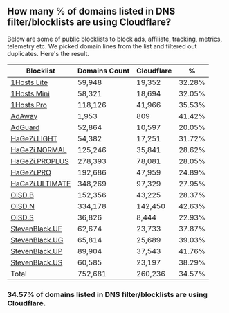 ## How many % of domains listed in DNS filter/blocklists are using Cloudflare?


Below are some of public blocklists to block ads, affiliate, tracking, metrics, telemetry etc.
We picked domain lines from the list and filtered out duplicates.
Here's the result.


| Blocklist | Domains Count | Cloudflare | % |
| --- | --- | --- | --- |
| [1Hosts.Lite](https://raw.githubusercontent.com/badmojr/1Hosts/master/Lite/hosts.win) | 59,948 | 19,352 | 32.28% |
| [1Hosts.Mini](https://raw.githubusercontent.com/badmojr/1Hosts/master/mini/hosts.win) | 58,321 | 18,694 | 32.05% |
| [1Hosts.Pro](https://raw.githubusercontent.com/badmojr/1Hosts/master/Pro/hosts.win) | 118,126 | 41,966 | 35.53% |
| [AdAway](https://raw.githubusercontent.com/AdAway/adaway.github.io/master/hosts.txt) | 1,953 | 809 | 41.42% |
| [AdGuard](https://adguardteam.github.io/AdGuardSDNSFilter/Filters/filter.txt) | 52,864 | 10,597 | 20.05% |
| [HaGeZi.LIGHT](https://raw.githubusercontent.com/hagezi/dns-blocklists/main/hosts/light.txt) | 54,382 | 17,251 | 31.72% |
| [HaGeZi.NORMAL](https://raw.githubusercontent.com/hagezi/dns-blocklists/main/hosts/multi.txt) | 125,246 | 35,841 | 28.62% |
| [HaGeZi.PROPLUS](https://raw.githubusercontent.com/hagezi/dns-blocklists/main/hosts/pro.plus.txt) | 278,393 | 78,081 | 28.05% |
| [HaGeZi.PRO](https://raw.githubusercontent.com/hagezi/dns-blocklists/main/hosts/pro.txt) | 192,686 | 47,959 | 24.89% |
| [HaGeZi.ULTIMATE](https://raw.githubusercontent.com/hagezi/dns-blocklists/main/hosts/ultimate.txt) | 348,269 | 97,329 | 27.95% |
| [OISD.B](https://big.oisd.nl/dnsmasq) | 152,356 | 43,225 | 28.37% |
| [OISD.N](https://nsfw.oisd.nl/dnsmasq) | 334,178 | 142,450 | 42.63% |
| [OISD.S](https://small.oisd.nl/dnsmasq) | 36,826 | 8,444 | 22.93% |
| [StevenBlack.UF](https://raw.githubusercontent.com/StevenBlack/hosts/master/alternates/fakenews/hosts) | 62,674 | 23,733 | 37.87% |
| [StevenBlack.UG](https://raw.githubusercontent.com/StevenBlack/hosts/master/alternates/gambling/hosts) | 65,814 | 25,689 | 39.03% |
| [StevenBlack.UP](https://raw.githubusercontent.com/StevenBlack/hosts/master/alternates/porn/hosts) | 89,904 | 37,543 | 41.76% |
| [StevenBlack.US](https://raw.githubusercontent.com/StevenBlack/hosts/master/alternates/social/hosts) | 60,585 | 23,197 | 38.29% |
| Total | 752,681 | 260,236 | 34.57% |


### 34.57% of domains listed in DNS filter/blocklists are using Cloudflare.